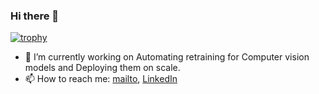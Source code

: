 ### Hi there 👋

[![trophy](https://github-profile-trophy.vercel.app/?username=kunalgoyal9)](https://github.com/ryo-ma/github-profile-trophy)

- 🔭 I’m currently working on Automating retraining for Computer vision models and Deploying them on scale.
- 📫 How to reach me: [mailto](mailto:kunalgoyal.goyal9@gmail.com), [LinkedIn](https://linkedin.com/in/kunalgoyal9)

<!--
**kunalgoyal9/kunalgoyal9** is a ✨ _special_ ✨ repository because its `README.md` (this file) appears on your GitHub profile.

Here are some ideas to get you started:


- 🌱 I’m currently learning ...
- 👯 I’m looking to collaborate on ...
- 🤔 I’m looking for help with ...
- 💬 Ask me about ...
 ...
- 😄 Pronouns: ...
- ⚡ Fun fact: ...
-->
